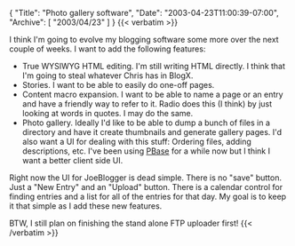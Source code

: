 {
  "Title": "Photo gallery software",
  "Date": "2003-04-23T11:00:39-07:00",
  "Archive": [
    "2003/04/23"
  ]
}
{{< verbatim >}}
<p>I think I'm going to evolve my blogging software some more over the next couple of weeks.  I want to add the following features:
<ul>
<li>True WYSIWYG HTML editing.  I'm still writing HTML directly.  I think that I'm going to steal whatever Chris has in BlogX.
<li>Stories.  I want to be able to easily do one-off pages.
<li>Content macro expansion.  I want to be able to name a page or an entry and have a friendly way to refer to it.  Radio does this (I think) by just looking at words in quotes.  I may do the same.
<li>Photo gallery.  Ideally I'd like to be able to dump a bunch of files in a directory and have it create thumbnails and generate gallery pages.  I'd also want a UI for dealing with this stuff:  Ordering files, adding descriptions, etc.  I've been using <a href="http://www.pbase.com">PBase</a> for a while now but I think I want a better client side UI.
</ul>
<p>Right now the UI for JoeBlogger is dead simple.  There is no "save" button.  Just a "New Entry" and an "Upload" button.  There is a calendar control for finding entries and a list for all of the entries for that day.  My goal is to keep it that simple as I add these new features.
<p>BTW, I still plan on finishing the stand alone FTP uploader first!
{{< /verbatim >}}
